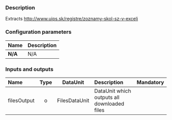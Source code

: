 ### Description

Extracts http://www.uips.sk/registre/zoznamy-skol-sz-v-exceli

### Configuration parameters

| Name | Description |
|:----|:----|
|**N/A** | N/A |

### Inputs and outputs

|Name |Type | DataUnit | Description | Mandatory |
|:--------|:------:|:------:|:-------------|:---------------------:|
|filesOutput|o|FilesDataUnit|DataUnit which outputs all downloaded files||